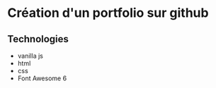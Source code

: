 # Création d'un portfolio sur github

## Technologies 
- vanilla js
- html
- css 
- Font Awesome 6 
